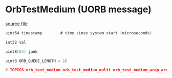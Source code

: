 # OrbTestMedium (UORB message)



[source file](https://github.com/PX4/PX4-Autopilot/blob/release/1.15/msg/OrbTestMedium.msg)

```c
uint64 timestamp        # time since system start (microseconds)

int32 val

uint8[64] junk

uint8 ORB_QUEUE_LENGTH = 16

# TOPICS orb_test_medium orb_test_medium_multi orb_test_medium_wrap_around orb_test_medium_queue orb_test_medium_queue_poll

```
